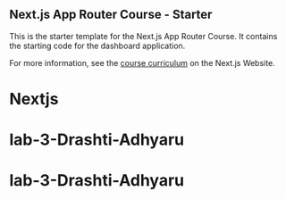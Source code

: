 ## Next.js App Router Course - Starter

This is the starter template for the Next.js App Router Course. It contains the starting code for the dashboard application.

For more information, see the [course curriculum](https://nextjs.org/learn) on the Next.js Website.
# Nextjs
# lab-3-Drashti-Adhyaru
# lab-3-Drashti-Adhyaru
